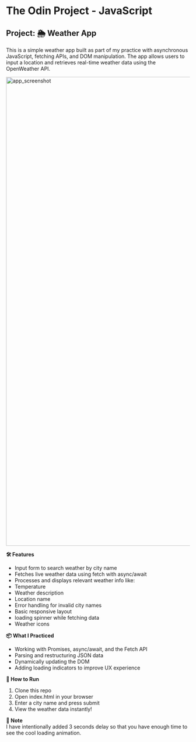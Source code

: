 # The Odin Project - JavaScript
## Project: 🌦️ Weather App

This is a simple weather app built as part of my practice with asynchronous JavaScript, fetching APIs, and DOM manipulation. The app allows users to input a location and retrieves real-time weather data using the OpenWeather API.


<img width="2556" height="1282" alt="app_screenshot" src="https://github.com/user-attachments/assets/326b6056-f792-4942-aca9-f10fcdbc5bb5" />



**🛠️ Features**
* Input form to search weather by city name
* Fetches live weather data using fetch with async/await
* Processes and displays relevant weather info like:
* Temperature
* Weather description
* Location name
* Error handling for invalid city names
* Basic responsive layout
* loading spinner while fetching data
* Weather icons

**📦 What I Practiced**
* Working with Promises, async/await, and the Fetch API
* Parsing and restructuring JSON data
* Dynamically updating the DOM
* Adding loading indicators to improve UX experience

**🚀 How to Run**
1. Clone this repo
2. Open index.html in your browser
3. Enter a city name and press submit
4. View the weather data instantly!

**🚀 Note**  
I have intentionally added 3 seconds delay so that you have enough time to see the cool loading animation.  
